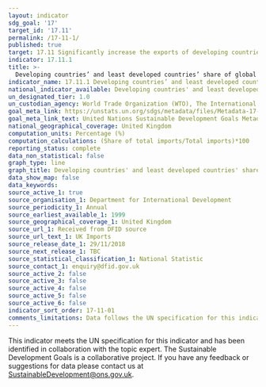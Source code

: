 ```yaml
---
layout: indicator
sdg_goal: '17'
target_id: '17.11'
permalink: /17-11-1/
published: true
target: 17.11 Significantly increase the exports of developing countries, in particular with a view to doubling the least developed countries’ share of global exports by 2020
indicator: 17.11.1
title: >-
  Developing countries’ and least developed countries’ share of global exports
indicator_name: 17.11.1 Developing countries’ and least developed countries’ share of global exports
national_indicator_available: Developing countries' and least developed countries' share of UK imports 
un_designated_tier: 1.0
un_custodian_agency: World Trade Organization (WTO), The International Trade Centre (ITC), United Nations Conference on Trade and Development (UNCTAD)
goal_meta_link: https://unstats.un.org/sdgs/metadata/files/Metadata-17-11-01.pdf
goal_meta_link_text: United Nations Sustainable Development Goals Metadata (PDF 216 KB)
national_geographical_coverage: United Kingdom
computation_units: Percentage (%)
computation_calculations: (Share of total imports/Total imports)*100
reporting_status: complete
data_non_statistical: false
graph_type: line
graph_title: Developing countries' and least developed countries' share of UK imports 
data_show_map: false
data_keywords:  
source_active_1: true
source_organisation_1: Department for International Development
source_periodicity_1: Annual
source_earliest_available_1: 1999
source_geographical_coverage_1: United Kingdom
source_url_1: Received from DFID source
source_url_text_1: UK Imports
source_release_date_1: 29/11/2018
source_next_release_1: TBC
source_statistical_classification_1: National Statistic
source_contact_1: enquiry@dfid.gov.uk
source_active_2: false
source_active_3: false
source_active_4: false
source_active_5: false
source_active_6: false
indicator_sort_order: 17-11-01
comments_limitations: Data follows the UN specification for this indicator. This indicator has been identified in collaboration with topic experts.
---
```

This indicator meets the UN specification for this indicator and has been identified in collaboration with the topic expert. The Sustainable Development Goals is a collaborative project. If you have any feedback or suggestions for data please contact us at
SustainableDevelopment@ons.gov.uk.
